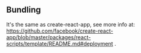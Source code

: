 ## Bundling

It's the same as create-react-app, see more info at: https://github.com/facebook/create-react-app/blob/master/packages/react-scripts/template/README.md#deployment .


